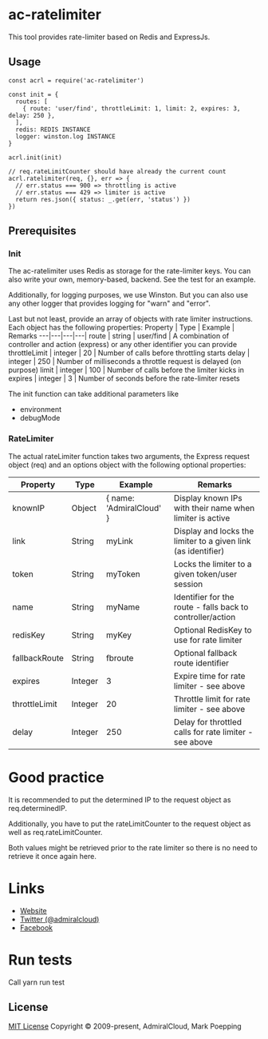 # ac-ratelimiter

This tool provides rate-limiter based on Redis and ExpressJs.


## Usage

```
const acrl = require('ac-ratelimiter')

const init = {
  routes: [
    { route: 'user/find', throttleLimit: 1, limit: 2, expires: 3, delay: 250 },
  ],
  redis: REDIS INSTANCE
  logger: winston.log INSTANCE
}

acrl.init(init)

// req.rateLimitCounter should have already the current count
acrl.ratelimiter(req, {}, err => {
  // err.status === 900 => throttling is active
  // err.status === 429 => limiter is active
  return res.json({ status: _.get(err, 'status') })
})

```

## Prerequisites

### Init
The ac-ratelimiter uses Redis as storage for the rate-limiter keys. You can also write your own, memory-based, backend. See the test for an example.

Additionally, for logging purposes, we use Winston. But you can also use any other logger that provides logging for "warn" and "error".

Last but not least, provide an array of objects with rate limiter instructions. Each object has the following properties:
Property | Type | Example | Remarks
---|---|---|---|
route | string | user/find | A combination of controller and action (express) or any other identifier you can provide
throttleLimit | integer | 20 | Number of calls before throttling starts
delay | integer | 250 | Number of milliseconds a throttle request is delayed (on purpose)
limit | integer | 100 | Number of calls before the limiter kicks in
expires | integer | 3 | Number of seconds before the rate-limiter resets


The init function can take additional parameters like 
+ environment
+ debugMode

### RateLimiter
The actual rateLimiter function takes two arguments, the Express request object (req) and an options object with the following optional properties:

Property | Type | Example | Remarks
---|---|---|---|
knownIP | Object | { name: 'AdmiralCloud' } | Display known IPs with their name when limiter is active
link | String | myLink | Display and locks the limiter to a given link (as identifier)
token | String | myToken | Locks the limiter to a given token/user session
name | String | myName | Identifier for the route - falls back to controller/action
redisKey | String | myKey | Optional RedisKey to use for rate limiter
fallbackRoute | String | fbroute | Optional fallback route identifier
expires | Integer | 3 | Expire time for rate limiter - see above
throttleLimit | Integer | 20 | Throttle limit for rate limiter - see above
delay | Integer | 250 | Delay for throttled calls for rate limiter - see above

# Good practice
It is recommended to put the determined IP to the request object as req.determinedIP.

Additionally, you have to put the rateLimitCounter to the request object as well as req.rateLimitCounter.

Both values might be retrieved prior to the rate limiter so there is no need to retrieve it once again here.

# Links
- [Website](https://www.admiralcloud.com/)
- [Twitter (@admiralcloud)](https://twitter.com/admiralcloud)
- [Facebook](https://www.facebook.com/MediaAssetManagement/)

# Run tests
Call yarn run test

## License

[MIT License](https://opensource.org/licenses/MIT) Copyright © 2009-present, AdmiralCloud, Mark Poepping